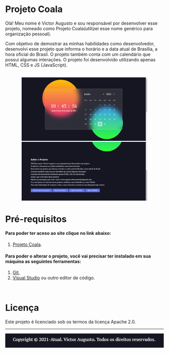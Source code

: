 # Projeto Coala

Olá! Meu nome é Victor Augusto e sou responsável por desenvolver esse projeto, nomeado como Projeto Coala(utilizei esse nome genérico para organização pessoal).

Com objetivo de demostrar as minhas habilidades como desenvolvedor, desenvolvi esse projeto que informa o horário e a data atual de Brasília, a hora oficial do Brasil. O projeto também conta com um calendário que possui algumas interações. O projeto foi desenvolvido utilizando apenas HTML, CSS e JS (JavaScript).
</br>
</br>

<div align="center">
<img src="https://github.com/VictorAugustoRodriguesGomes/Projeto_Coala/blob/main/src/img/gitBase/p1.PNG" width="400"/>
<img src="https://github.com/VictorAugustoRodriguesGomes/Projeto_Coala/blob/main/src/img/gitBase/p2.PNG" width="400"/>
</div>

# Pré-requisitos
#### Para poder ter aceso ao  site clique no link abaixo: 
1. [Projeto Coala](https://projeto-coala.web.app/).
#### Para poder o alterar o projeto, você vai precisar ter instalado em sua máquina as seguintes ferramentas:
1. [Git](https://git-scm.com),
2. [Visual Studio](https://code.visualstudio.com/) ou outro editor de código.

</br>

# Licença

Este projeto é licenciado sob os termos da licença Apache 2.0.

---------
<img src="https://github.com/VictorAugustoRodriguesGomes/Projeto_Coala/blob/main/src/img/gitBase/p3.PNG?raw=true"/>
